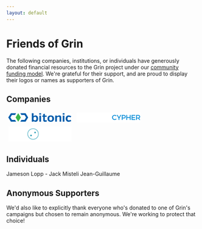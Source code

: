 ```yaml
---
layout: default
---
```

# Friends of Grin

The following companies, institutions, or individuals have generously donated financial resources to the Grin project under our [community funding model](funding.md). We're grateful for their support, and are proud to display their logos or names as supporters of Grin.

## Companies

[<img src="assets/images/logos/bitonic-logo.svg" width="33%" style="padding:5px;vertical-align:middle;" title="Bitonic">](https://www.bitonic.nl/)
[<img src="assets/images/logos/blockcypher_logo_white.svg" width="33%" style="padding:5px;vertical-align:middle;" title="BlockCypher">](https://www.blockcypher.com/)
[<img src="assets/images/logos/kyokan_teal_white.png" width="33%" style="padding:5px;vertical-align:middle;" title="Kyokan">](https://kyokan.io/)

## Individuals

Jameson Lopp - Jack Misteli Jean-Guillaume

## Anonymous Supporters

We'd also like to explicitly thank everyone who's donated to one of Grin's campaigns but chosen to remain anonymous. We're working to protect that choice!
